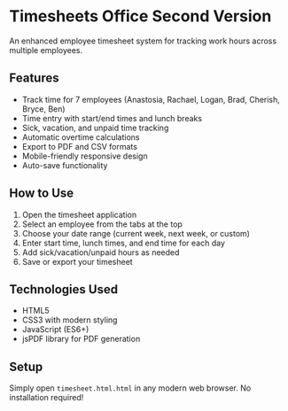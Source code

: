 # Timesheets Office Second Version

An enhanced employee timesheet system for tracking work hours across multiple employees.

## Features

- Track time for 7 employees (Anastosia, Rachael, Logan, Brad, Cherish, Bryce, Ben)
- Time entry with start/end times and lunch breaks
- Sick, vacation, and unpaid time tracking
- Automatic overtime calculations
- Export to PDF and CSV formats
- Mobile-friendly responsive design
- Auto-save functionality

## How to Use

1. Open the timesheet application
2. Select an employee from the tabs at the top
3. Choose your date range (current week, next week, or custom)
4. Enter start time, lunch times, and end time for each day
5. Add sick/vacation/unpaid hours as needed
6. Save or export your timesheet

## Technologies Used

- HTML5
- CSS3 with modern styling
- JavaScript (ES6+)
- jsPDF library for PDF generation

## Setup

Simply open `timesheet.html.html` in any modern web browser. No installation required!
